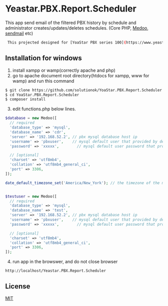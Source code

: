 # Yeastar.PBX.Report.Scheduler
This app send email of the filtered PBX history by schedule and administrator creates/updates/deletes schedules. (Core PHP, [Medoo](https://medoo.in), [sendmail](https://sendmail.org) etc)
``` bash
 This projected designed for [YoaStar PBX series 100](https://www.yeastar.com/s100-voip-pbx), if someone use another version pbx then some code should be changed. 
``` 
## Installation for windows

1. install xampp or wamp(correctly apache and php)
2. go to apache document root directory(htdocs for xampp, www for wamp) and run this command
  ``` bash
  $ git clone https://github.com/solutionok/YoaStar.PBX.Report.Scheduler.git
  $ cd YoaStar.PBX.Report.Scheduler
  $ composer install
  ``` 
3. edit functions.php below lines.
 ``` PHP
 $database = new Medoo([
   // required
   'database_type' => 'mysql',
   'database_name' => 'cdr',
   'server' => '192.168.52.2', // pbx mysql database host ip
   'username' => 'pbxuser',    // mysql default user that provided by default
   'password' => 'xxxxx',        // mysql default user password that provided by default

   // [optional]
   'charset' => 'utf8mb4',
   'collation' => 'utf8mb4_general_ci',
   'port' => 3306,
 ]);
 
 date_default_timezone_set('America/New_York'); // the timezone of the machine, which installed xampp/wamp
 
 
 $testuser = new Medoo([
   // required
   'database_type' => 'mysql',
   'database_name' => 'test',
   'server' => '192.168.52.2', // pbx mysql database host ip
   'username' => 'pbxuser',    // mysql default user that provided by default
   'password' => 'xxxxx',        // mysql default user password that provided by default

   // [optional]
   'charset' => 'utf8mb4',
   'collation' => 'utf8mb4_general_ci',
   'port' => 3306,
 ]);
 ```
 
 4. run app in the browswer, and do not close browser
   ``` url
   http://localhost/Yeastar.PBX.Report.Scheduler
   ```
   
## License
[MIT](https://choosealicense.com/licenses/mit/)
